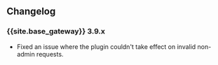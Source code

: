 ## Changelog

### {{site.base_gateway}} 3.9.x
* Fixed an issue where the plugin couldn't take effect on invalid non-admin requests.